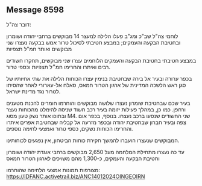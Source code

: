 ## Message 8598

דובר צה"ל:

לוחמי צה"ל שב"כ ומג"ב פעלו הלילה למעצר 14 מבוקשים ברחבי יהודה ושומרון ובחטיבת הבקעה והעמקים; במבצע חטיבתי לסיכול טרור אמש בבקעה נעצרו שני מבוקשים ואותר חמ"ל תצפיות

במבצע חטיבתי בחטיבת הבקעה והעמקים הלוחמים עצרו שני מבוקשים, תחקרו חשודים רבים ואיתרו והחרימו חמ״ל תצפיות וכספי טרור.

בכפר ערורה ובעיר אל בירה שבחטיבת בנימין עצרו הכוחות הלילה את שתי אחיותיו של סגן ראש הלשכה המדינית של ארגון הטרור חמאס, סאלח אל-עארורי לאחר שהסיתו לטרור נגד מדינת ישראל.

בעיר שכם שבחטיבת שומרון נעצרו שלושה מבוקשים והוחרמו חומרים להכנת מטענים ורחפן. כמו כן, במהלך פעילות יזומה בעיר רכב חשוד שניסה להימלט מהכוחות נעצר ובתוכו אותר נשק טעון מסוג M4. שני החשודים שנסעו ברכב נעצרו.
בנוסף, בכפר אום צפה ובעיר חברון שבחטיבת יהודה ובכפר מזרעה אל קבליה שבחטיבת אפרים איתרו והחרימו הכוחות נשקים, כספי טרור ואמצעי לחימה נוספים. 

המבוקשים שנעצרו הועברו להמשך חקירת כוחות הביטחון, אין נפגעים לכוחותינו.

עד כה נעצרו מתחילת המלחמה מעל 2,650 מבוקשים ברחבי אוגדת יהודה ושומרון וחטיבת הבקעה והעמקים, כ-1,300 מהם משויכים לארגון הטרור חמאס

מצורפות תמונות אמצעי הלחימה שהוחרמו: https://IDFANC.activetrail.biz/ANC14012024OINGEOIRN

